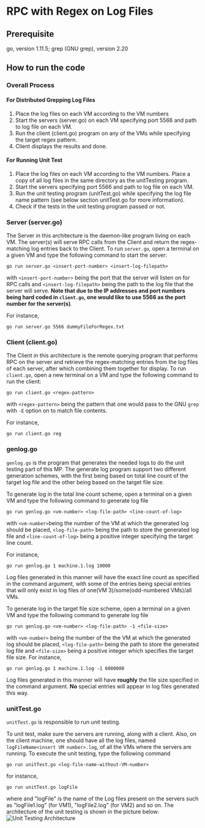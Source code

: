 # RPC with Regex on Log Files

## Prerequisite
go, version 1.11.5; grep (GNU grep), version 2.20

## How to run the code
### Overall Process
#### For Distributed Grepping Log Files
1. Place the log files on each VM according to the VM numbers
2. Start the servers (server.go) on each VM specifying port 5566 and path to log file on each VM.
3. Run the client (client.go) program on any of the VMs while specifying the target regex pattern.
4. Client displays the results and done.

#### For Running Unit Test
1. Place the log files on each VM according to the VM numbers. Place a copy of all log files in the same directory as the unitTesting program.
2. Start the servers specifying port 5566 and path to log file on each VM.
3. Run the unit testing program (unitTest.go) while specifying the log file name pattern (see below section unitTest.go for more information).
4. Check if the tests in the unit testing program passed or not.

### Server (server.go)
The Server in this architecture is the daemon-like program living on each VM. The server(s) will serve RPC calls from the Client and return the regex-matching log entries back to the Client.
To run ```server.go```, open a terminal on a given VM and type the following command to start the server:
```
go run server.go <insert-port-number> <insert-log-filepath>
```
with ```<insert-port-number>``` being the port that the server will listen on for RPC calls and ```<insert-log-filepath>``` being the path to the log file that the server will serve. __Note that due to the IP addresses and port numbers being hard coded in ```client.go```, one would like to use 5566 as the port number for the server(s)__.

For instance,
```
go run server.go 5566 dummyFileForRegex.txt
```

### Client (client.go)
The Client in this architecture is the remote querying program that performs RPC on the server and retrieve the regex-matching entries from the log files of each server, after which combining them together for display.
To run ```client.go```, open a new terminal on a VM and type the following command to run the client:
```
go run client.go <regex-pattern>
```
with ```<regex-pattern>``` being the pattern that one would pass to the GNU ```grep``` with ```-E``` option on to match file contents.

For instance,
```
go run client.go reg
```

### genlog.go
```genlog.go``` is the program that generates the needed logs to do the unit testing part of this MP. The generate log program support two different generation schemes, with the first being based on total line count of the target log file and the other being based on the target file size.

To generate log in the total line count scheme, open a terminal on a given VM and type the following command to generate log file
```
go run genlog.go <vm-number> <log-file-path> <line-count-of-log>
```
with ```<vm-number>```being the number of the VM at which the generated log should be placed, ```<log-file-path>``` being the path to store the generated log file and ```<line-count-of-log>``` being a positive integer specifying the target line count.

For instance,
```
go run genlog.go 1 machine.1.log 10000
```
Log files generated in this manner will have the exact line count as specified in the command argument, with some of the entries being special entries that will only exist in log files of one(VM 3)/some(odd-numbered VMs)/all VMs.

To generate log in the target file size scheme, open a terminal on a given VM and type the following command to generate log file
```
go run genlog.go <vm-number> <log-file-path> -1 <file-size>
```
with ```<vm-number>``` being the number of the the VM at which the generated log should be placed, ```<log-file-path>``` being the path to store the generated log file and ```<file-size>``` being a positive integer which specifies the target file size.
For instance,
```
go run genlog.go 1 machine.1.log -1 6000000
```
Log files generated in this manner will have __roughly__ the file size specified in the command argument. __No__ special entries will appear in log files generated this way.

### unitTest.go
```unitTest.go``` is responsible to run unit testing.

To unit test, make sure the servers are running, along with a client. Also, on the client machine, one should have all the log files, named ```logFileName<insert VM number>.log```, of all the VMs where the servers are running. To execute the unit testing, type the following command
```
go run unitTest.go <log-file-name-without-VM-number>
```

for instance,
```
go run unitTest.go logFile
```
where and "logFile" is the name of the Log files present on the servers such as "logFile1.log" (for VM1), "logFile2.log" (for VM2) and so on.
The architecture of the unit testing is shown in the picture below:
![Unit Testing Architecture](https://i.imgur.com/laIdx7u.jpg)
